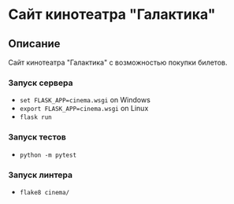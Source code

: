 # Сайт кинотеатра "Галактика"

## Описание
Сайт кинотеатра "Галактика" с возможностью покупки билетов.

### Запуск сервера
* `set FLASK_APP=cinema.wsgi` on Windows
* `export FLASK_APP=cinema.wsgi` on Linux
* `flask run`

### Запуск тестов
* `python -m pytest`

### Запуск линтера
* `flake8 cinema/`


